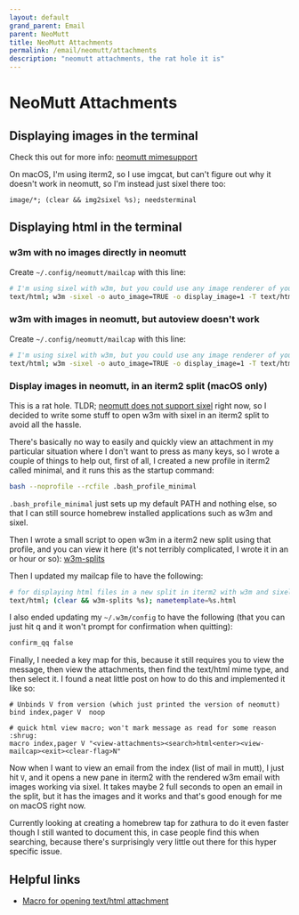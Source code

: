 ```yaml
---
layout: default
grand_parent: Email
parent: NeoMutt
title: NeoMutt Attachments
permalink: /email/neomutt/attachments
description: "neomutt attachments, the rat hole it is"
---
```


# NeoMutt Attachments

## Displaying images in the terminal

Check this out for more info: [neomutt mimesupport](https://neomutt.org/guide/mimesupport)

On macOS, I'm using iterm2, so I use imgcat, but can't figure out why it
doesn't work in neomutt, so I'm instead just sixel there too:

```init
image/*; (clear && img2sixel %s); needsterminal
```


## Displaying html in the terminal


### w3m with no images directly in neomutt

Create `~/.config/neomutt/mailcap` with this line:

```bash
# I'm using sixel with w3m, but you could use any image renderer of your choice
text/html; w3m -sixel -o auto_image=TRUE -o display_image=1 -T text/html %s; nametemplate=%s.html; needsterminal; copiousoutput
```

### w3m with images in neomutt, but autoview doesn't work

Create `~/.config/neomutt/mailcap` with this line:

```bash
# I'm using sixel with w3m, but you could use any image renderer of your choice
text/html; w3m -sixel -o auto_image=TRUE -o display_image=1 -T text/html %s; nametemplate=%s.html; needsterminal; copiousoutput
```

### Display images in neomutt, in an iterm2 split (macOS only)

This is a rat hole. TLDR; [neomutt does not support sixel] right now, so I
decided to write some stuff to open w3m with sixel in an iterm2 split to
avoid all the hassle.

There's basically no way to easily and quickly view an attachment in my particular situation where I don't want to press as many keys, so I wrote a couple of things to help out, first of all, I created a new profile in iterm2 called minimal, and it runs this as the startup command:

```bash
bash --noprofile --rcfile .bash_profile_minimal
```

`.bash_profile_minimal` just sets up my default PATH and nothing else,
so that I can still source homebrew installed applications such as w3m and sixel.

Then I wrote a small script to open w3m in a iterm2 new split using that profile,
and you can view it here (it's not terribly complicated, I wrote it in an or hour or so):
[w3m-splits](https://github.com/jessebot/dot_files/blob/main/.local/bin/w3m-splits)


Then I updated my mailcap file to have the following:

```bash
# for displaying html files in a new split in iterm2 with w3m and sixel
text/html; (clear && w3m-splits %s); nametemplate=%s.html
```

I also ended updating my `~/.w3m/config` to have the following
(that you can just hit q and it won't prompt for confirmation when quitting):

```bash
confirm_qq false
```

Finally, I needed a key map for this, because it still requires you to view the message, then view the attachments, then find the text/html mime type, and then select it. I found a neat little post on how to do this and implemented it like so:

```viml
# Unbinds V from version (which just printed the version of neomutt)
bind index,pager V  noop

# quick html view macro; won't mark message as read for some reason :shrug:
macro index,pager V "<view-attachments><search>html<enter><view-mailcap><exit><clear-flag>N"
```

Now when I want to view an email from the index (list of mail in mutt), I just hit `V`, and it opens a new pane in iterm2 with the rendered w3m email with images working via sixel. It takes maybe 2 full seconds to open an email in the split, but it has the images and it works and that's good enough for me on macOS right now.

Currently looking at creating a homebrew tap for zathura to do it even faster though I still wanted to document this, in case people find this when searching, because there's surprisingly very little out there for this hyper specific issue.


## Helpful links
- [Macro for opening text/html attachment](https://demu.red/blog/2017/11/neomutt-macro-opening-texthtml-attachment-from-the-index-view/)

[neomutt does not support sixel]: https://github.com/neomutt/neomutt/issues/471
